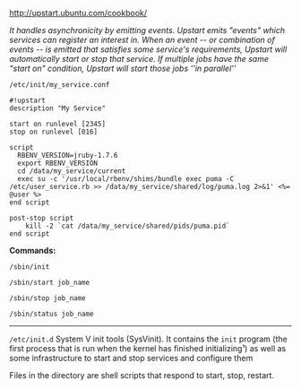 http://upstart.ubuntu.com/cookbook/

_It handles asynchronicity by emitting events._
_Upstart emits "events" which services can register an interest in. When an event -- or combination of events -- is emitted that satisfies some service's requirements, Upstart will automatically start or stop that service. If multiple jobs have the same "start on" condition, Upstart will start those jobs ''in parallel''_

`/etc/init/my_service.conf`

```
#!upstart
description "My Service"

start on runlevel [2345]
stop on runlevel [016]

script
  RBENV_VERSION=jruby-1.7.6
  export RBENV_VERSION
  cd /data/my_service/current
  exec su -c '/usr/local/rbenv/shims/bundle exec puma -C /etc/user_service.rb >> /data/my_service/shared/log/puma.log 2>&1' <%= @user %>
end script

post-stop script
    kill -2 `cat /data/my_service/shared/pids/puma.pid`
end script
```

__Commands:__

`/sbin/init`

`/sbin/start job_name`

`/sbin/stop job_name`

`/sbin/status job_name`

---------

`/etc/init.d` System V init tools (SysVinit).
It contains the `init` program (the first process that is run when the kernel has finished initializing¹) as well as some infrastructure to start and stop services and configure them

Files in the directory are shell scripts that respond to start, stop, restart.
